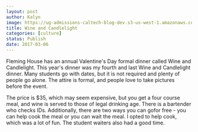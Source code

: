 ```yaml
---
layout: post
author: Kalyn
image: https://ug-admissions-caltech-blog-dev.s3-us-west-1.amazonaws.com/old_pictures/caltech_as_it_happens/6a0105349b8251970b01bb097b8101970d.jpg
title: Wine and Candlelight
categories: [culture]
status: Publish
date: 2017-03-06
---
```


Fleming House has an annual Valentine's Day formal dinner called Wine and Candlelight. This year's dinner was my fourth and last Wine and Candlelight dinner. Many students go with dates, but it is not required and plenty of people go alone. The attire is formal, and people love to take pictures before the event.

The price is $35, which may seem expensive, but you get a four course meal, and wine is served to those of legal drinking age. There is a bartender who checks IDs. Additionally, there are two ways you can gofor free - you can help cook the meal or you can wait the meal. I opted to help cook, which was a lot of fun. The student waiters also had a good time.

